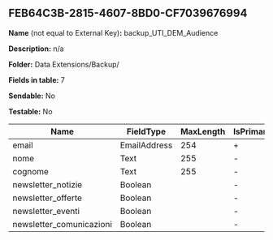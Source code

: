 ## FEB64C3B-2815-4607-8BD0-CF7039676994

**Name** (not equal to External Key)**:** backup_UTI_DEM_Audience

**Description:** n/a

**Folder:** Data Extensions/Backup/

**Fields in table:** 7

**Sendable:** No

**Testable:** No

| Name | FieldType | MaxLength | IsPrimaryKey | IsNullable | DefaultValue |
| --- | --- | --- | --- | --- | --- |
| email | EmailAddress | 254 | + | - |  |
| nome | Text | 255 | - | + |  |
| cognome | Text | 255 | - | + |  |
| newsletter_notizie | Boolean |  | - | + |  |
| newsletter_offerte | Boolean |  | - | + |  |
| newsletter_eventi | Boolean |  | - | + |  |
| newsletter_comunicazioni | Boolean |  | - | + |  |
